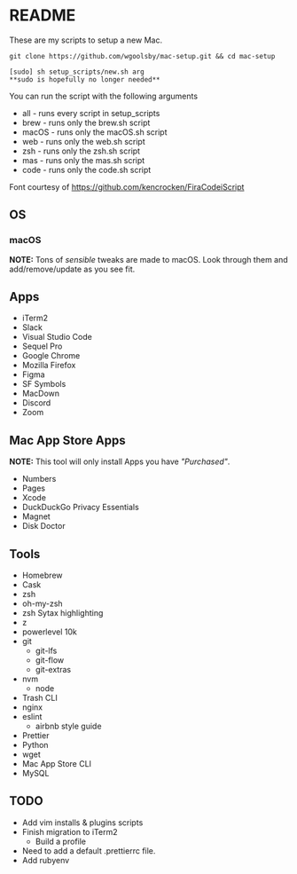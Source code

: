 # README

These are my scripts to setup a new Mac.

```
git clone https://github.com/wgoolsby/mac-setup.git && cd mac-setup

[sudo] sh setup_scripts/new.sh arg
**sudo is hopefully no longer needed**
```

You can run the script with the following arguments

* all - runs every script in setup_scripts
* brew - runs only the brew.sh script
* macOS - runs only the macOS.sh script
* web - runs only the web.sh script
* zsh - runs only the zsh.sh script
* mas - runs only the mas.sh script
* code - runs only the code.sh script

Font courtesy of https://github.com/kencrocken/FiraCodeiScript

## OS

### macOS

**NOTE:** Tons of _sensible_ tweaks are made to macOS. Look through them and add/remove/update as you see fit.

## Apps

* iTerm2
* Slack
* Visual Studio Code
* Sequel Pro
* Google Chrome
* Mozilla Firefox
* Figma
* SF Symbols
* MacDown
* Discord
* Zoom

## Mac App Store Apps

**NOTE:** This tool will only install Apps you have _"Purchased"_.

* Numbers
* Pages
* Xcode
* DuckDuckGo Privacy Essentials
* Magnet
* Disk Doctor

## Tools

* Homebrew
* Cask
* zsh
* oh-my-zsh
* zsh Sytax highlighting
* z
* powerlevel 10k
* git
  * git-lfs
  * git-flow
  * git-extras
* nvm
  * node
* Trash CLI
* nginx
* eslint
  * airbnb style guide
* Prettier
* Python
* wget
* Mac App Store CLI
* MySQL

## TODO

* Add vim installs & plugins scripts
* Finish migration to iTerm2 
  * Build a profile
* Need to add a default .prettierrc file.
* Add rubyenv